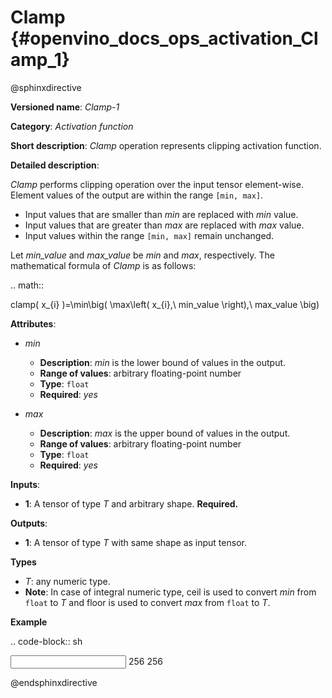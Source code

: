 # Clamp {#openvino_docs_ops_activation_Clamp_1}

@sphinxdirective

**Versioned name**: *Clamp-1*

**Category**: *Activation function*

**Short description**: *Clamp* operation represents clipping activation function.

**Detailed description**:

*Clamp* performs clipping operation over the input tensor element-wise. Element values of the output are within the range ``[min, max]``.

* Input values that are smaller than *min* are replaced with *min* value.
* Input values that are greater than *max* are replaced with *max* value.
* Input values within the range ``[min, max]`` remain unchanged.

Let *min_value* and *max_value* be *min* and *max*, respectively. The mathematical formula of *Clamp* is as follows:

.. math::
   
   clamp( x_{i} )=\min\big( \max\left( x_{i},\ min\_value \right),\ max\_value \big)

**Attributes**:

* *min*

  * **Description**: *min* is the lower bound of values in the output.
  * **Range of values**: arbitrary floating-point number
  * **Type**: ``float``
  * **Required**: *yes*

* *max*

  * **Description**: *max* is the upper bound of values in the output.
  * **Range of values**: arbitrary floating-point number
  * **Type**: ``float``
  * **Required**: *yes*

**Inputs**:

*   **1**: A tensor of type *T* and arbitrary shape. **Required.**

**Outputs**:

*   **1**: A tensor of type *T* with same shape as input tensor.

**Types**

* *T*: any numeric type.
*   **Note**: In case of integral numeric type, ceil is used to convert *min* from ``float`` to *T* and floor is used to convert *max* from ``float`` to *T*.

**Example**

.. code-block:: sh
   
   <layer id="1" name="clamp_node" type="Clamp">
       <data min="10" max="50" />
       <input>
           <port id="0">
               <dim>256</dim>
           </port>
       </input>
       <output>
           <port id="1">
               <dim>256</dim>
           </port>
       </output>
   </layer>

@endsphinxdirective
